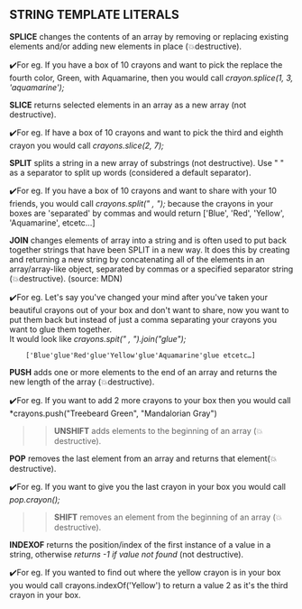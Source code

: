 
## STRING TEMPLATE LITERALS

**SPLICE** changes the contents of an array by removing or replacing existing elements and/or adding new elements in place (:boom:destructive). 

:heavy_check_mark:For eg. If you have a box of 10 crayons and want to pick the replace the fourth color, Green, with Aquamarine, then you would call *crayon.splice(1, 3, 'aquamarine');*     


**SLICE** returns selected elements in an array as a new array (not destructive). 

:heavy_check_mark:For eg. If have a box of 10 crayons and want to pick the third and eighth crayon you would call *crayons.slice(2, 7);*  


**SPLIT** splits a string in a new array of substrings (not destructive). Use " " as a separator to split up words (considered a default separator). 

:heavy_check_mark:For eg. If you have a box of 10 crayons and want to share with your 10 friends, you would call *crayons.split(" , ");* because the crayons in your boxes are 'separated' by commas and would return ['Blue', 'Red', 'Yellow', 'Aquamarine', etcetc…]  


**JOIN** changes elements of array into a string and is often used to put back together strings that have been SPLIT in a new way. It does this by creating and returning a new string by concatenating all of the elements in an array/array-like object, separated by commas or a specified separator string (:boom:destructive). (source: MDN) 

:heavy_check_mark:For eg. Let's say you've changed your mind after you've taken your beautiful crayons out of your box and don't want to share, now you want to put them back but instead of just a comma separating your crayons you want to glue them together.   
It would look like *crayons.spit(" , ").join("glue");*

        ['Blue'glue'Red'glue'Yellow'glue'Aquamarine'glue etcetc…]  


**PUSH** adds one or more elements to the end of an array and returns the new length of the array (:boom:destructive). 

:heavy_check_mark:For eg. If you want to add 2 more crayons to your box then you would call *crayons.push("Treebeard Green", "Mandalorian Gray")
>> **UNSHIFT** adds elements to the beginning of an array (:boom:destructive).   


**POP** removes the last element from an array and returns that element(:boom:destructive).

:heavy_check_mark:For eg. If you want to give you the last crayon in your box you would call *pop.crayon();*
>> **SHIFT** removes an element from the beginning of an array (:boom: destructive).


**INDEXOF** returns the position/index of the first instance of a value in a string, otherwise *returns -1 if value not found* (not destructive).

:heavy_check_mark:For eg. If you wanted to find out where the yellow crayon is in your box you would call crayons.indexOf('Yellow') to return a value 2 as it's the third crayon in your box. 